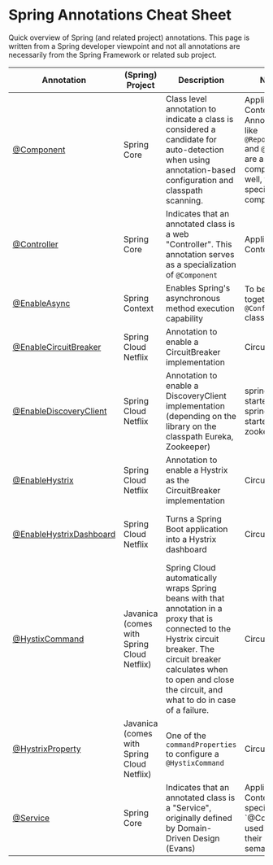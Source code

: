 # Spring Annotations Cheat Sheet

Quick overview of Spring (and related project) annotations.
This page is written from a Spring developer viewpoint and not all annotations are necessarily
from the Spring Framework or related sub project.

| Annotation                | (Spring) Project           | Description                                                        | Note(s) | Maven                                                              |
|---------------------------|--------------------------|--------------------------------------------------------------------|---------|--------------------------------------------------------------------|
| [@Component](https://github.com/spring-projects/spring-framework/blob/master/spring-context/src/main/java/org/springframework/stereotype/Component.java)   | Spring Core | Class level annotation to indicate a class is considered a candidate for auto-detection when using annotation-based configuration and classpath scanning. | Application Context. Annotations like `@Repository` and `@Service` are a component as well, typically a special kind of component.  | [spring-context](http://www.mvnrepository.com/artifact/org.springframework/spring-context)   |
| [@Controller](https://github.com/spring-projects/spring-framework/blob/master/spring-context/src/main/java/org/springframework/stereotype/Controller.java)   | Spring Core | Indicates that an annotated class is a web "Controller". This annotation serves as a specialization of `@Component` | Application Context. | [spring-context](http://www.mvnrepository.com/artifact/org.springframework/spring-context)   |
| [@EnableAsync](https://github.com/spring-projects/spring-framework/blob/master/spring-context/src/main/java/org/springframework/scheduling/annotation/EnableAsync.java)   | Spring Context   | Enables Spring's asynchronous method execution capability   | To be used together `@Configuration` classes | [spring-context](http://www.mvnrepository.com/artifact/org.springframework/spring-context)   | 
| [@EnableCircuitBreaker](https://github.com/spring-cloud/spring-cloud-commons/blob/master/spring-cloud-commons/src/main/java/org/springframework/cloud/client/circuitbreaker/EnableCircuitBreaker.java)   | Spring Cloud Netflix   | Annotation to enable a CircuitBreaker implementation           | Circuit breaker | [spring-cloud-starter-hystrix](http://www.mvnrepository.com/artifact/org.springframework.cloud/spring-cloud-starter-hystrix)   | 
| [@EnableDiscoveryClient](https://github.com/spring-cloud/spring-cloud-commons/blob/master/spring-cloud-commons/src/main/java/org/springframework/cloud/client/discovery/EnableDiscoveryClient.java)   | Spring Cloud Netflix   | Annotation to enable a DiscoveryClient implementation (depending on the library on the classpath Eureka, Zookeeper) | spring-cloud-starter-eureka spring-cloud-starter-zookeeper| [spring-cloud-commons](http://www.mvnrepository.com/artifact/org.springframework.cloud/spring-cloud-commons)   | 
| [@EnableHystrix](https://github.com/spring-cloud/spring-cloud-netflix/blob/master/spring-cloud-netflix-core/src/main/java/org/springframework/cloud/netflix/hystrix/EnableHystrix.java)   | Spring Cloud Netflix   | Annotation to enable a Hystrix as the CircuitBreaker implementation            | Circuit breaker | [spring-cloud-starter-hystrix](http://www.mvnrepository.com/artifact/org.springframework.cloud/spring-cloud-starter-hystrix)   | 
| [@EnableHystrixDashboard](https://github.com/spring-cloud/spring-cloud-netflix/blob/master/spring-cloud-netflix-hystrix-dashboard/src/main/java/org/springframework/cloud/netflix/hystrix/dashboard/EnableHystrixDashboard.java)   | Spring Cloud Netflix   | Turns a Spring Boot application into a Hystrix dashboard           | Circuit breaker | [spring-cloud-starter-hystrix-dashboard](http://www.mvnrepository.com/artifact/org.springframework.cloud/spring-cloud-starter-hystrix-dashboard)   | 
| [@HystixCommand](https://github.com/Netflix/Hystrix/blob/master/hystrix-contrib/hystrix-javanica/src/main/java/com/netflix/hystrix/contrib/javanica/annotation/HystrixCommand.java)   | Javanica (comes with Spring Cloud Netflix)   | Spring Cloud automatically wraps Spring beans with that annotation in a proxy that is connected to the Hystrix circuit breaker. The circuit breaker calculates when to open and close the circuit, and what to do in case of a failure.                                | Circuit breaker | [spring-cloud-starter-hystrix](http://www.mvnrepository.com/artifact/org.springframework.cloud/spring-cloud-starter-hystrix)   |
| [@HystrixProperty](https://github.com/Netflix/Hystrix/blob/master/hystrix-contrib/hystrix-javanica/src/main/java/com/netflix/hystrix/contrib/javanica/annotation/HystrixProperty.java)   | Javanica (comes with Spring Cloud Netflix)   | One of the `commandProperties` to configure a `@HystixCommand` | Circuit breaker | [spring-cloud-starter-hystrix](http://www.mvnrepository.com/artifact/org.springframework.cloud/spring-cloud-starter-hystrix)   |
| [@Service](https://github.com/spring-projects/spring-framework/blob/master/spring-context/src/main/java/org/springframework/stereotype/Service.java)   | Spring Core | Indicates that an annotated class is a "Service", originally defined by Domain-Driven Design (Evans) | Application Context. More specific kind of `@Compontent' used to narrow their semantics. | [spring-context](http://www.mvnrepository.com/artifact/org.springframework/spring-context)   |


